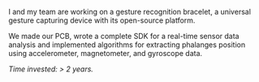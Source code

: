 
I and my team are working on a gesture recognition bracelet, a universal gesture capturing device with its open-source platform.

We made our PCB, wrote a complete SDK for a real-time sensor data analysis and implemented algorithms for extracting phalanges position using accelerometer, magnetometer, and gyroscope data.

*Time invested: > 2 years.*
